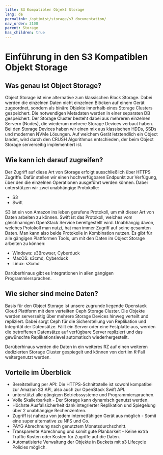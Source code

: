 ```yaml
---
title: S3 Kompatiblen Objekt Storage
lang: de
permalink: /optimist/storage/s3_documentation/
nav_order: 3100
parent: Storage
has_children: true
---
```


Einführung in den S3 Kompatiblen Objekt Storage
=================================================

Was genau ist Object Storage?
-----

Object Storage ist eine alternative zum klassischen Block Storage. Dabei werden die einzelnen Daten nicht einzelnen Blöcken auf einem Gerät zugeordnet, sondern als binäre Objekte innerhalb eines Storage Clusters gespeichert. Die notwendigen Metadaten werden in einer separaten DB gespeichert. Der Storage Cluster besteht dabei aus mehreren einzelnen Servern (Nodes), die wiederum mehrere Storage Devices verbaut haben. Bei den Storage Devices haben wir einen mix aus klassischen HDDs, SSDs und modernen NVMe Lösungen. Auf welchem Gerät letztendlich ein Object landet, wird durch den CRUSH Algorithmus entschieden, der beim Object Storage serverseitig implementiert ist.

Wie kann ich darauf zugreifen?
-----

Der Zugriff auf diese Art von Storage erfolgt ausschließlich über HTTPS Zugriffe. Dafür stellen wir einen hochverfügbaren Endpunkt zur Verfügung, über den die einzelnen Operationen ausgeführt werden können.
Dabei unterstützen wir zwei unabhängige Protokolle:

- S3
- Swift

S3 ist ein von Amazon ins leben gerufene Protokoll, um mit dieser Art von Daten arbeiten zu können. Swift ist das Protokoll, welches vom gleichnamigen OpenStack Service bereitgestellt wird. Unabhängig davon, welches Protokoll man nutzt, hat man immer Zugriff auf seine gesamten Daten. Man kann also beide Protokolle in Kombination nutzen. Es gibt für alle gängigen Plattformen Tools, um mit den Daten im Object Storage arbeiten zu können:

- Windows: s3Browser, Cyberduck
- MacOS: s3cmd, Cyberduck
- Linux: s3cmd

Darüberhinaus gibt es Integrationen in allen gängigen Programmiersprachen.

Wie sicher sind meine Daten?
-----

Basis für den Object Storage ist unsere zugrunde liegende Openstack Cloud Plattform mit dem verteilten Ceph Storage Cluster. Die Objekte werden serverseitig über mehrere Storage Devices hinweg verteilt und repliziert.
Dabei sorgt Ceph für die Sicherstellung von Replikation und Integrität der Datensätze. Fällt ein Server oder eine Festplatte aus, werden die betroffenen Datensätze auf verfügbare Server repliziert und das gewünschte Replikationslevel automatisch wiederhergestellt.

Darüberhinaus werden die Daten in ein weiteres RZ auf einen weiteren dedizierten Storage Cluster gespiegelt und können von dort im K-Fall weitergenutzt werden.

Vorteile im Überblick
-----

-  Bereitstellung per API: Die HTTPS-Schnittstelle ist sowohl kompatibel zur Amazon S3 API, also auch zur OpenStack Swift API.
-  unterstützt alle gängigen Betriebssysteme und Programmiersprachen.
-  Volle Skalierbarkeit - Der Storage kann dynamisch genutzt werden.
-  Höchste Ausfallsicherheit dank integrierter Replikation und Spiegelung über 2 unabhängige Rechenzentren.
-  Zugriff ist nahezu von jedem internetfähigen Gerät aus möglich - Somit eine super alternative zu NFS und Co.
-  PAYG Abrechnung nach genutztem Monatsdurchschnitt.
-  Transparente Abrechnung und somit gute Planbarkeit - Keine extra Traffic Kosten oder Kosten für Zugriffe auf die Daten.
-  Automatisierte Verwaltung der Objekte in Buckets mit s3 Lifecycle Policies möglich.
